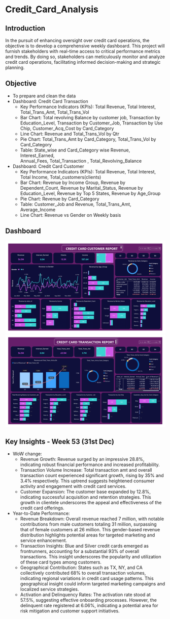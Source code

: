 # Credit_Card_Analysis

## Introduction
In the pursuit of enhancing oversight over credit card operations, the objective is to develop a comprehensive weekly dashboard. This project will furnish stakeholders with real-time access to critical performance metrics and trends. By doing so, stakeholders can meticulously monitor and analyze credit card operations, facilitating informed decision-making and strategic planning.

## Objective
- To prepare and clean the data
- Dashboard: Credit Card Transaction 
  - Key Performance Indicators (KPIs): Total Revenue, Total Interest, Total_Trans_Amt, Total_Trans_Vol
  - Bar Chart: Total revolving Balance by customer job, Transaction by Education_Level, Transaction by Customer_Job, Transaction by Use Chip, Customer_Acq_Cost by Card_Category
  - Line Chart: Revenue and Total_Trans_Vol by Qtr
  - Pie Chart: Total_Trans_Amt by Card_Category, Total_Trans_Vol by Card_Category
  - Table: State_wise and Card_Category wise Revenue, Interest_Earned,   
    Annual_Fees, Total_Transaction , Total_Revolving_Balance
- Dashboard: Credit Card Customer
  - Key Performance Indicators (KPIs): Total Revenue, Total Interest, Total Income, Total_customers(clients)
  - Bar Chart: Revenue by Income Group, Revenue by Dependent_Count, Revenue by Marital_Status, Revenue by Education_Level, Revenue by Top 5 States, Revenue by Age_Group
  - Pie Chart: Revenue by Card_Category
  - Table: Customer_Job and Revenue, Total_Trans_Amt, Average_Income
  - Line Chart: Revenue vs Gender on Weekly basis

## Dashboard
<img width="950" alt="Customer" src="https://github.com/ShridhanJadhav/Credit-Card-Financial-Dashboard-Using-PowerBI/blob/main/Credit_Card_Customer_Report.png">
<img width="950" alt="Transaction" src="https://github.com/ShridhanJadhav/Credit-Card-Financial-Dashboard-Using-PowerBI/blob/main/Credit_Card_Transaction_Report.png">

## Key Insights - Week 53 (31st Dec)
- WoW change:
  - Revenue Growth: Revenue surged by an impressive 28.8%, indicating robust financial performance and increased profitability.
  - Transaction Volume Increase: Total transaction amt and overall transaction count experienced significant growth, rising by 35% and 3.4% respectively. This uptrend suggests heightened consumer activity and engagement with credit card services.
  - Customer Expansion: The customer base expanded by 12.8%, indicating successful acquisition and retention strategies. This growth in clientele underscores the appeal and effectiveness of the credit card offerings.
- Year-to-Date Performance:
  - Revenue Breakdown: Overall revenue reached 7 million, with notable contributions from male customers totaling 31 million, surpassing that of female customers at 26 million. This gender-based revenue distribution highlights potential areas for targeted marketing and service enhancement.
  - Transaction Insights: Blue and Silver credit cards emerged as frontrunners, accounting for a substantial 93% of overall transactions. This insight underscores the popularity and utilization of these card types among customers.
  - Geographical Contribution: States such as TX, NY, and CA collectively contributed 68% to overall transaction volumes, indicating regional variations in credit card usage patterns. This geographical insight could inform targeted marketing campaigns and localized service strategies.
  - Activation and Delinquency Rates: The activation rate stood at 57.5%, suggesting effective onboarding processes. However, the delinquent rate registered at 6.06%, indicating a potential area for risk mitigation and customer support initiatives.
    
    
